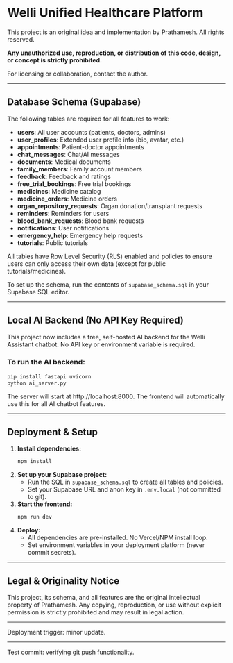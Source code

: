 # Welli Unified Healthcare Platform

This project is an original idea and implementation by Prathamesh. All rights reserved.

**Any unauthorized use, reproduction, or distribution of this code, design, or concept is strictly prohibited.**

For licensing or collaboration, contact the author.

---

## Database Schema (Supabase)

The following tables are required for all features to work:

- **users**: All user accounts (patients, doctors, admins)
- **user_profiles**: Extended user profile info (bio, avatar, etc.)
- **appointments**: Patient-doctor appointments
- **chat_messages**: Chat/AI messages
- **documents**: Medical documents
- **family_members**: Family account members
- **feedback**: Feedback and ratings
- **free_trial_bookings**: Free trial bookings
- **medicines**: Medicine catalog
- **medicine_orders**: Medicine orders
- **organ_repository_requests**: Organ donation/transplant requests
- **reminders**: Reminders for users
- **blood_bank_requests**: Blood bank requests
- **notifications**: User notifications
- **emergency_help**: Emergency help requests
- **tutorials**: Public tutorials

All tables have Row Level Security (RLS) enabled and policies to ensure users can only access their own data (except for public tutorials/medicines).

To set up the schema, run the contents of `supabase_schema.sql` in your Supabase SQL editor.

---

## Local AI Backend (No API Key Required)

This project now includes a free, self-hosted AI backend for the Welli Assistant chatbot. No API key or environment variable is required.

### To run the AI backend:

```sh
pip install fastapi uvicorn
python ai_server.py
```

The server will start at http://localhost:8000. The frontend will automatically use this for all AI chatbot features.

---

## Deployment & Setup

1. **Install dependencies:**
   ```sh
   npm install
   ```
2. **Set up your Supabase project:**
   - Run the SQL in `supabase_schema.sql` to create all tables and policies.
   - Set your Supabase URL and anon key in `.env.local` (not committed to git).
3. **Start the frontend:**
   ```sh
   npm run dev
   ```
4. **Deploy:**
   - All dependencies are pre-installed. No Vercel/NPM install loop.
   - Set environment variables in your deployment platform (never commit secrets).

---

## Legal & Originality Notice

This project, its schema, and all features are the original intellectual property of Prathamesh. Any copying, reproduction, or use without explicit permission is strictly prohibited and may result in legal action.

---

Deployment trigger: minor update.

---

Test commit: verifying git push functionality.
